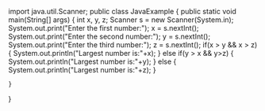 import java.util.Scanner;
public class JavaExample 
{
    public static void main(String[] args) 
    {
        int x, y, z;
        Scanner s = new Scanner(System.in);
        System.out.print("Enter the first number:");
        x = s.nextInt();
        System.out.print("Enter the second number:");
        y = s.nextInt();
        System.out.print("Enter the third number:");
        z = s.nextInt();
        if(x > y && x > z)
        {
            System.out.println("Largest number is:"+x);
        }
        else if(y > x && y>z)
        {
            System.out.println("Largest number is:"+y);
        }
        else
        {
            System.out.println("Largest number is:"+z);
        }
 
    }
}
